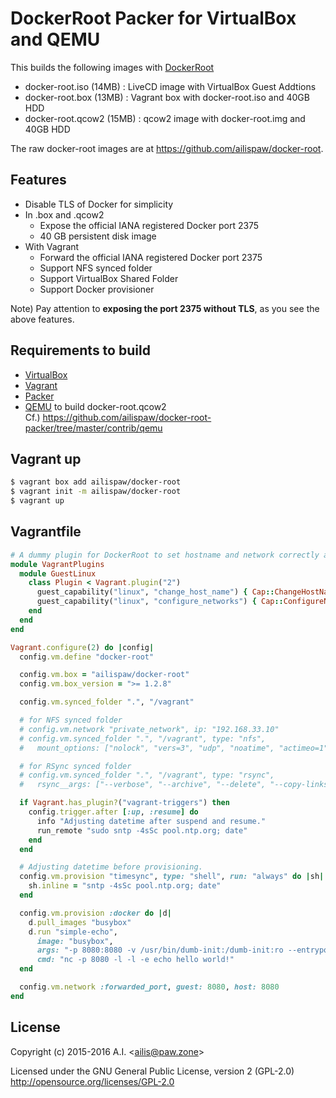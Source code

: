 # DockerRoot Packer for VirtualBox and QEMU

This builds the following images with [DockerRoot](https://github.com/ailispaw/docker-root)

- docker-root.iso (14MB) : LiveCD image with VirtualBox Guest Addtions
- docker-root.box (13MB) : Vagrant box with docker-root.iso and 40GB HDD
- docker-root.qcow2 (15MB) : qcow2 image with docker-root.img and 40GB HDD

The raw docker-root images are at https://github.com/ailispaw/docker-root.

## Features

- Disable TLS of Docker for simplicity
- In .box and .qcow2
  - Expose the official IANA registered Docker port 2375
  - 40 GB persistent disk image
- With Vagrant
  - Forward the official IANA registered Docker port 2375
  - Support NFS synced folder
  - Support VirtualBox Shared Folder
  - Support Docker provisioner

Note) Pay attention to **exposing the port 2375 without TLS**, as you see the above features.

## Requirements to build

- [VirtualBox](https://www.virtualbox.org/)
- [Vagrant](https://www.vagrantup.com/)
- [Packer](https://packer.io/)
- [QEMU](http://www.qemu.org) to build docker-root.qcow2  
  Cf.) https://github.com/ailispaw/docker-root-packer/tree/master/contrib/qemu

## Vagrant up

```bash
$ vagrant box add ailispaw/docker-root
$ vagrant init -m ailispaw/docker-root
$ vagrant up
```

## Vagrantfile

```ruby
# A dummy plugin for DockerRoot to set hostname and network correctly at the very first `vagrant up`
module VagrantPlugins
  module GuestLinux
    class Plugin < Vagrant.plugin("2")
      guest_capability("linux", "change_host_name") { Cap::ChangeHostName }
      guest_capability("linux", "configure_networks") { Cap::ConfigureNetworks }
    end
  end
end

Vagrant.configure(2) do |config|
  config.vm.define "docker-root"

  config.vm.box = "ailispaw/docker-root"
  config.vm.box_version = ">= 1.2.8"

  config.vm.synced_folder ".", "/vagrant"

  # for NFS synced folder
  # config.vm.network "private_network", ip: "192.168.33.10"
  # config.vm.synced_folder ".", "/vagrant", type: "nfs",
  #   mount_options: ["nolock", "vers=3", "udp", "noatime", "actimeo=1"]

  # for RSync synced folder
  # config.vm.synced_folder ".", "/vagrant", type: "rsync",
  #   rsync__args: ["--verbose", "--archive", "--delete", "--copy-links"]

  if Vagrant.has_plugin?("vagrant-triggers") then
    config.trigger.after [:up, :resume] do
      info "Adjusting datetime after suspend and resume."
      run_remote "sudo sntp -4sSc pool.ntp.org; date"
    end
  end

  # Adjusting datetime before provisioning.
  config.vm.provision "timesync", type: "shell", run: "always" do |sh|
    sh.inline = "sntp -4sSc pool.ntp.org; date"
  end

  config.vm.provision :docker do |d|
    d.pull_images "busybox"
    d.run "simple-echo",
      image: "busybox",
      args: "-p 8080:8080 -v /usr/bin/dumb-init:/dumb-init:ro --entrypoint=/dumb-init",
      cmd: "nc -p 8080 -l -l -e echo hello world!"
  end

  config.vm.network :forwarded_port, guest: 8080, host: 8080
end
```

## License

Copyright (c) 2015-2016 A.I. &lt;ailis@paw.zone&gt;

Licensed under the GNU General Public License, version 2 (GPL-2.0)  
http://opensource.org/licenses/GPL-2.0
